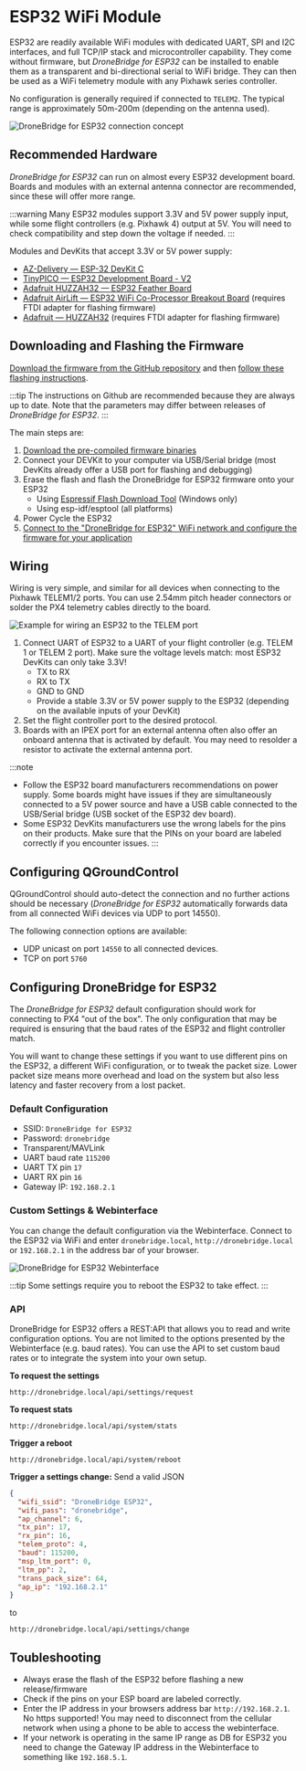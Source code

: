 # ESP32 WiFi Module

ESP32 are readily available WiFi modules with dedicated UART, SPI and I2C interfaces, and full TCP/IP stack and microcontroller capability.
They come without firmware, but *DroneBridge for ESP32* can be installed to enable them as a transparent and bi-directional serial to WiFi bridge.
They can then be used as a WiFi telemetry module with any Pixhawk series controller.

No configuration is generally required if connected to `TELEM2`.
The typical range is approximately 50m-200m (depending on the antenna used).

![DroneBridge for ESP32 connection concept](../../assets/peripherals/telemetry/esp32/db_ESP32_setup.png)


## Recommended Hardware

*DroneBridge for ESP32* can run on almost every ESP32 development board.
Boards and modules with an external antenna connector are recommended, since these will offer more range.

:::warning
Many ESP32 modules support 3.3V and 5V power supply input, while some flight controllers (e.g. Pixhawk 4) output at 5V.
You will need to check compatibility and step down the voltage if needed.
:::

Modules and DevKits that accept 3.3V or 5V power supply:
* [AZ-Delivery — ESP-32 DevKit C](https://www.az-delivery.de/en/products/esp-32-dev-kit-c-v4)
* [TinyPICO — ESP32 Development Board - V2](https://www.adafruit.com/product/4335)
* [Adafruit HUZZAH32 — ESP32 Feather Board](https://www.adafruit.com/product/3405)
* [Adafruit AirLift — ESP32 WiFi Co-Processor Breakout Board](https://www.adafruit.com/product/4201) (requires FTDI adapter for flashing firmware)
* [Adafruit — HUZZAH32](https://www.adafruit.com/product/4172) (requires FTDI adapter for flashing firmware)


## Downloading and Flashing the Firmware

[Download the firmware from the GitHub repository](https://github.com/DroneBridge/ESP32/releases) and then [follow these flashing instructions](https://github.com/DroneBridge/ESP32#installationflashing-using-precompiled-binaries).

:::tip
The instructions on Github are recommended because they are always up to date.
Note that the parameters may differ between releases of *DroneBridge for ESP32*.
:::

The main steps are:
1. [Download the pre-compiled firmware binaries](https://github.com/DroneBridge/ESP32/releases)
1. Connect your DEVKit to your computer via USB/Serial bridge (most DevKits already offer a USB port for flashing and debugging)
1. Erase the flash and flash the DroneBridge for ESP32 firmware onto your ESP32
   * Using [Espressif Flash Download Tool](https://www.espressif.com/en/support/download/other-tools) (Windows only)  
   * Using esp-idf/esptool (all platforms)
1. Power Cycle the ESP32
1. [Connect to the "DroneBridge for ESP32" WiFi network and configure the firmware for your application](#configuring-dronebridge-for-esp32)


## Wiring

Wiring is very simple, and similar for all devices when connecting to the Pixhawk TELEM1/2 ports.
You can use 2.54mm pitch header connectors or solder the PX4 telemetry cables directly to the board.

![Example for wiring an ESP32 to the TELEM port](../../assets/peripherals/telemetry/esp32/pixhawk_wiring.png)

1. Connect UART of ESP32 to a UART of your flight controller (e.g. TELEM 1 or TELEM 2 port).
   Make sure the voltage levels match: most ESP32 DevKits can only take 3.3V!
   * TX to RX
   * RX to TX
   * GND to GND
   * Provide a stable 3.3V or 5V power supply to the ESP32 (depending on the available inputs of your DevKit)
1. Set the flight controller port to the desired protocol.
1. Boards with an IPEX port for an external antenna often also offer an onboard antenna that is activated by default.
   You may need to resolder a resistor to activate the external antenna port.


:::note
- Follow the ESP32 board manufacturers recommendations on power supply.
  Some boards might have issues if they are simultaneously connected to a 5V power source and have a USB cable connected to the USB/Serial bridge (USB socket of the ESP32 dev board).
- Some ESP32 DevKits manufacturers use the wrong labels for the pins on their products.
  Make sure that the PINs on your board are labeled correctly if you encounter issues.
:::

## Configuring QGroundControl

QGroundControl should auto-detect the connection and no further actions should be necessary (*DroneBridge for ESP32* automatically forwards data from all connected WiFi devices via UDP to port 14550).

The following connection options are available:
* UDP unicast on port `14550` to all connected devices.
* TCP on port `5760`


## Configuring DroneBridge for ESP32

The *DroneBridge for ESP32* default configuration should work for connecting to PX4 "out of the box".
The only configuration that may be required is ensuring that the baud rates of the ESP32 and flight controller match.

You will want to change these settings if you want to use different pins on the ESP32, a different WiFi configuration, or to tweak the packet size.
Lower packet size means more overhead and load on the system but also less latency and faster recovery from a lost packet.

### Default Configuration

* SSID: `DroneBridge for ESP32`
* Password: `dronebridge`
* Transparent/MAVLink
* UART baud rate `115200`
* UART TX pin `17`
* UART RX pin `16`
* Gateway IP: `192.168.2.1`

### Custom Settings & Webinterface

You can change the default configuration via the Webinterface.
Connect to the ESP32 via WiFi and enter `dronebridge.local`, `http://dronebridge.local` or `192.168.2.1` in the address 
bar of your browser.

![DroneBridge for ESP32 Webinterface](../../assets/peripherals/telemetry/esp32/dbesp32_webinterface.png)

:::tip
Some settings require you to reboot the ESP32 to take effect.
:::

### API

DroneBridge for ESP32 offers a REST:API that allows you to read and write configuration options.
You are not limited to the options presented by the Webinterface (e.g. baud rates).
You can use the API to set custom baud rates or to integrate the system into your own setup.

**To request the settings**
``` http request
http://dronebridge.local/api/settings/request
```

**To request stats**
``` http request
http://dronebridge.local/api/system/stats
```

**Trigger a reboot**
``` http request
http://dronebridge.local/api/system/reboot
```

**Trigger a settings change:** Send a valid JSON
``` json
{
  "wifi_ssid": "DroneBridge ESP32",
  "wifi_pass": "dronebridge",
  "ap_channel": 6,
  "tx_pin": 17,
  "rx_pin": 16,
  "telem_proto": 4,
  "baud": 115200,
  "msp_ltm_port": 0,
  "ltm_pp": 2,
  "trans_pack_size": 64,
  "ap_ip": "192.168.2.1"
}
```
to
``` http request
http://dronebridge.local/api/settings/change
```

## Toubleshooting

* Always erase the flash of the ESP32 before flashing a new release/firmware
* Check if the pins on your ESP board are labeled correctly.
* Enter the IP address in your browsers address bar `http://192.168.2.1`.
  No https supported!
  You may need to disconnect from the cellular network when using a phone to be able to access the webinterface.
* If your network is operating in the same IP range as DB for ESP32 you need to change the Gateway IP address in the Webinterface to something like `192.168.5.1`.